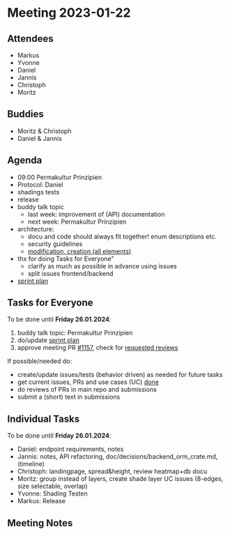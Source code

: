 # Meeting 2023-01-22

## Attendees

- Markus
- Yvonne
- Daniel
- Jannis
- Christoph
- Moritz

## Buddies

- Moritz & Christoph
- Daniel & Jannis

## Agenda

- 09:00 Permakultur Prinzipien
- Protocol: Daniel
- shadings tests
- release
- buddy talk topic
  - last week: improvement of (API) documentation
  - next week: Permakultur Prinzipien
- architecture:
  - docu and code should always fit together! enum descriptions etc.
  - security guidelines
  - [modification, creation (all elements)](https://issues.permaplant.net/1168)
- thx for doing Tasks for Everyone"
  - clarify as much as possible in advance using issues
  - split issues frontend/backend
- [sprint plan](https://project.permaplant.net)

## Tasks for Everyone

To be done until **Friday 26.01.2024**:

1. buddy talk topic: Permakultur Prinzipien
2. do/update [sprint plan](https://project.permaplant.net)
3. approve meeting PR [#1157](https://pull.permaplant.net/1157/files),
   check for [requested reviews](https://pulls.permaplant.net/?q=is%3Aopen+user-review-requested%3A%40me)

If possible/needed do:

- create/update issues/tests (behavior driven) as needed for future tasks
- get current issues, PRs and use cases (UC) [done](../usecases/README.md)
- do reviews of PRs in main repo and submissions
- submit a (short) text in submissions

## Individual Tasks

To be done until **Friday 26.01.2024**:

- Daniel: endpoint requirements, notes
- Jannis: notes, API refactoring, doc/decisions/backend_orm_crate.md, (timeline)
- Christoph: landingpage, spread&height, review heatmap+db docu
- Moritz: group instead of layers, create shade layer UC issues (8-edges, size selectable, overlap)
- Yvonne: Shading Testen
- Markus: Release

## Meeting Notes
